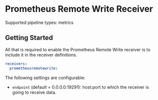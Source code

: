 # Prometheus Remote Write Receiver

Supported pipeline types: metrics

## Getting Started

All that is required to enable the Prometheus Remote Write receiver is to include it in the
receiver definitions.

```yaml
receivers:
  prometheusremotewrite:
```

The following settings are configurable:

- `endpoint` (default = 0.0.0.0:19291): host:port to which the receiver is going
  to receive data.
  
